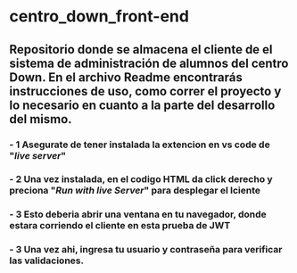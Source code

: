 # centro_down_front-end
## Repositorio donde se almacena el cliente de el sistema de administración de alumnos del centro Down. En el archivo Readme encontrarás instrucciones de uso, como correr el proyecto y lo necesario en cuanto a la parte del desarrollo del mismo. 

### - 1 Asegurate de tener instalada la extencion en vs code de "_live server_"
### - 2 Una vez instalada, en el codigo HTML da click derecho y preciona "_Run with live Server_" para desplegar el lciente
### - 3 Esto deberia abrir una ventana en tu navegador, donde estara corriendo el cliente en esta prueba de **JWT**
### - 3 Una vez ahi, ingresa tu usuario y contraseña para verificar las validaciones.


